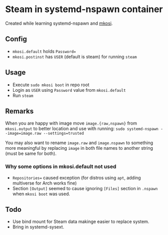 # Steam in systemd-nspawn container

Created while learning systemd-nspawn and [mkosi](https://0pointer.net/blog/mkosi-a-tool-for-generating-os-images.html).

## Config

* `mkosi.default` holds `Password=`
* `mkosi.postinst` has `USER` (default is steam) for running `steam`

## Usage

* Execute `sudo mkosi boot` in repo root
* Login as `USER` using `Password` value from `mkosi.default`
* Run `steam`

## Remarks

When you are happy with image move `image.{raw,nspawn}` from `mkosi.output` to better location and use with running:
`sudo systemd-nspawn --image=image.raw --settings=trusted`

You may also want to rename `image.raw` and `image.nspawn` to something more meaningful by replacing `image` in both
file names to another string (must be same for both).

### Why some options in mkosi.default not used
* `Repositories=` caused exception (for distros using `apt`, adding multiverse for Arch works fine)
* Section `[Output]` seemed to cause ignoring `[Files]` section in `.nspawn` when `mkosi boot` was used.

## Todo
* Use bind mount for Steam data makinge easier to replace system.
* Bring in systemd-sysext.
